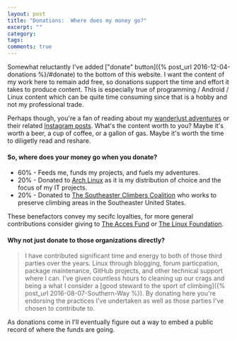 ```yaml
---
layout: post
title: "Donations:  Where does my money go?"
excerpt: ""
category:
tags:
comments: true
---
```


Somewhat reluctantly I've added ["donate" button]({% post_url 2016-12-04-donations %}/#donate) to the bottom of this website.  I 
want the content of my work here to remain add free, so donations support the time 
and effort it takes to produce content.  This is especially true of programming / 
Android / Linux content which can be quite time consuming since that is a 
hobby and not my professional trade.

Perhaps though, you're a fan of reading about my 
[wanderlust adventures](http://rockandcode.ga/tags/#dirtbag) or their related 
[Instagram posts](https://www.instagram.com/savagezen/).  What's the content worth to you?  Maybe it's worth a beer, a cup of coffee, or a gallon of gas.  Maybe it's worth the time to diligetly read and reshare.

#### So, where does your money go when you donate?

- 60% - Feeds me, funds my projects, and fuels my adventures.
- 20% - Donated to [Arch Linux](https://www.archlinux.org/donate/) as it is my distribution of choice and the focus of my IT projects.
- 20% - Donated to [The Southeaster Climbers Coalition](http://www.seclimbers.org/) who works to preserve climbing areas in the Southeaster United States.

These benefactors convey my secifc loyalties, for more general 
contributions consider giving to [The Acces Fund](https://www.accessfund.org/?gclid=CjwKEAiAmo_CBRC9qbGQssjqi28SJABYTgZxtdFhbvmeiWCMuh1nKS3KGxWLQsM5cCX8O35mChSrHxoC0nrw_wcB) or [The Linux Foundation](https://www.linuxfoundation.org/).

#### Why not just donate to those organizations directly?

> I have contributed significant time and energy to both of those third 
parties over the years.  Linux through blogging, forum particpation, 
package maintenance, GitHub projects, and other technical support where I 
can.  I've given countless hours to cleaning up our crags and being a what 
I consider a [good steward to the sport of climbing]({% post_url 
2016-08-07-Southern-Way %}).  By donating here you're endorsing the 
practices I've undertaken as well as those parties I've chosen to 
contribute to.

As donations come in I'll eventually figure out a way to embed a public record of where the funds are going.

<div id="donate"></div>
